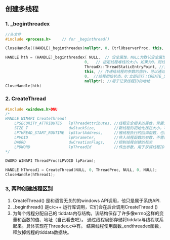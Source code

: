 ## 创建多线程

### 1. _beginthreadex

~~~c++
//头文件
#include <process.h>     // for _beginthread()

CloseHandle((HANDLE)_beginthreadex(nullptr, 0, CtrlObserverProc, this, 0, nullptr));

HANDLE hth = (HANDLE)_beginthreadex( NULL,  // 安全属性，NULL为默认安全属性
                                   0,   // 指定线程堆栈的大小。如果为0，则线程堆栈大小和创建它的线程的相同。一般用0
                                   ThreadX::ThreadStaticEntryPoint, //指定线程函数的地址，也就是线程调用执行的函数地址(用函数名称即可，函数名称就表示地址)
                                   this, // 传递给线程的参数的指针，可以通过传入对象的指针，在线程函数中再转化为对应类的指针
                                   0,  //线程初始状态，0:立即运行；CREATE_SUSPEND：suspended（悬挂） 
                                   nullptr); //用于记录线程ID的地址
CloseHandle(hth)
~~~

### 2. CreateThread

~~~c++
#include <windows.h>DNU
/*  
HANDLE WINAPI CreateThread(      
	LPSECURITY_ATTRIBUTES   lpThreadAttributes, //线程安全相关的属性，常置为NULL      
	SIZE_T                  dwStackSize,        //新线程的初始化栈在大小，可设置为0      
	LPTHREAD_START_ROUTINE  lpStartAddress,     //被线程执行的回调函数，也称为线程函数      
	LPVOID                  lpParameter,        //传入线程函数的参数，不需传递参数时为NULL      
	DWORD                   dwCreationFlags,    //控制线程创建的标志      
	LPDWORD                 lpThreadId          //传出参数，用于获得线程ID，如果为NULL则不返回线程ID  ); 
*/  

DWORD WINAPI ThreadProc(LPVOID lpParam);

HANDLE hThread1 = CreateThread(NULL, 0, ThreadProc, NULL, 0, NULL); 
CloseHandle(hThread1);  

~~~

### 3, 两种创建线程区别

1. CreateThread() 是和语言无关的的windows API调用，他只是属于系统API.
2. _beginthread() 是c/c++ 运行库调用，它们会在后台调用CreateThread ()  
3. 为每个线程分配自己的 tiddata内存结构。该结构保存了许多像errno这样的变量和函数的值、地址（自己看去吧）。   通过线程局部存储将tiddata与线程联系起来。具体实现在Threadex.c中有。   结束线程使用函数_endthreadex函数，释放掉线程的tiddata数据块。